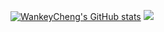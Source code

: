 [![WankeyCheng's GitHub stats](https://github-readme-stats.vercel.app/api?username=wankey)](https://github.com/anuraghazra/github-readme-stats)
<a href="https://wakatime.com"><img src="https://wakatime.com/share/@wankey/2254de9e-3330-4412-beed-bc8feb573b05.png" /></a>

